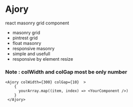 # Ajory
react masonry grid component
<ul>
    <li>masonry grid </li>
    <li>pintrest grid</li>
    <li>float masonry</li>
    <li>responsive masonry</li>
    <li>simple and usefull</li>
    <li>responsive by element resize</li>
</ul>
<h3>Note : colWidth and colGap most be only number</h3>



    
    <Ajory colWidth={300} colGap={10}  >
        {
          yourArray.map((item, index) => <YourComponent />)
        }
     </Ajory>
